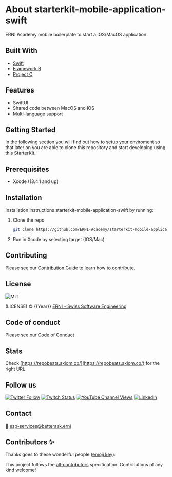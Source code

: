 # About starterkit-mobile-application-swift

ERNI Academy mobile boilerplate to start a IOS/MacOS application.

<!-- ALL-CONTRIBUTORS-BADGE:START - Do not remove or modify this section -->
<!-- ALL-CONTRIBUTORS-BADGE:END -->

## Built With

- [Swift](https://developer.apple.com/swift/)
- [Framework B](https://example.com)
- [Project C](https://example.com)

## Features

- SwiftUI
- Shared code between MacOS and IOS
- Multi-language support

## Getting Started

In the following section you will find out how to setup your enviroment so that later on you are able to clone this repository and start developing using this StarterKit.

## Prerequisites

- Xcode (13.4.1 and up)

## Installation

Installation instructions starterkit-mobile-application-swift by running:

1. Clone the repo

   ```sh
   git clone https://github.com/ERNI-Academy/starterkit-mobile-application-swift.git
   ```

2. Run in Xcode by selecting target (IOS/Mac)

## Contributing

Please see our [Contribution Guide](CONTRIBUTING.md) to learn how to contribute.

## License

![MIT](https://img.shields.io/badge/License-MIT-blue.svg)

(LICENSE) © {{Year}} [ERNI - Swiss Software Engineering](https://www.betterask.erni)

## Code of conduct

Please see our [Code of Conduct](CODE_OF_CONDUCT.md)

## Stats

Check [https://repobeats.axiom.co/](https://repobeats.axiom.co/) for the right URL

## Follow us

[![Twitter Follow](https://img.shields.io/twitter/follow/ERNI?style=social)](https://www.twitter.com/ERNI)
[![Twitch Status](https://img.shields.io/twitch/status/erni_academy?label=Twitch%20Erni%20Academy&style=social)](https://www.twitch.tv/erni_academy)
[![YouTube Channel Views](https://img.shields.io/youtube/channel/views/UCkdDcxjml85-Ydn7Dc577WQ?label=Youtube%20Erni%20Academy&style=social)](https://www.youtube.com/channel/UCkdDcxjml85-Ydn7Dc577WQ)
[![Linkedin](https://img.shields.io/badge/linkedin-31k-green?style=social&logo=Linkedin)](https://www.linkedin.com/company/erni)

## Contact

📧 [esp-services@betterask.erni](mailto:esp-services@betterask.erni)

## Contributors ✨

Thanks goes to these wonderful people ([emoji key](https://allcontributors.org/docs/en/emoji-key)):

<!-- ALL-CONTRIBUTORS-LIST:START - Do not remove or modify this section -->
<!-- ALL-CONTRIBUTORS-LIST:END -->
This project follows the [all-contributors](https://github.com/all-contributors/all-contributors) specification. Contributions of any kind welcome!
